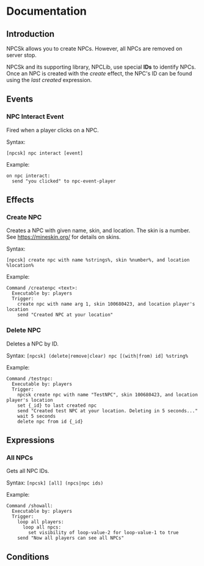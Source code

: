 # Documentation

## Introduction

NPCSk allows you to create NPCs. However, all NPCs are removed on server stop.

NPCSk and its supporting library, NPCLib, use special **IDs** to identify NPCs.
Once an NPC is created with the *create* effect, the NPC's ID can be found using the *last created* expression.

## Events

### NPC Interact Event

Fired when a player clicks on a NPC.

Syntax:

`[npcsk] npc interact [event]`

Example:
```
on npc interact:
  send "you clicked" to npc-event-player
```

## Effects

### Create NPC

Creates a NPC with given name, skin, and location.
The skin is a number. See https://mineskin.org/ for details on skins.

Syntax:

`[npcsk] create npc with name %strings%, skin %number%, and location %location%`

Example:
```
Command /createnpc <text>:
  Executable by: players
  Trigger:
    create npc with name arg 1, skin 100680423, and location player's location
    send "Created NPC at your location"
```

### Delete NPC

Deletes a NPC by ID.

Syntax:
`[npcsk] (delete|remove|clear) npc [(with|from) id] %string%`

Example:
```
Command /testnpc:
  Executable by: players
  Trigger:
    npcsk create npc with name "TestNPC", skin 100680423, and location player's location
    set {_id} to last created npc
    send "Created test NPC at your location. Deleting in 5 seconds..."
    wait 5 seconds
    delete npc from id {_id}
```

## Expressions

### All NPCs

Gets all NPC IDs.

Syntax:
`[npcsk] [all] (npcs|npc ids)`

Example:
```
Command /showall:
  Executable by: players
  Trigger:
    loop all players:
      loop all npcs:
        set visibility of loop-value-2 for loop-value-1 to true
    send "Now all players can see all NPCs"
```



## Conditions
